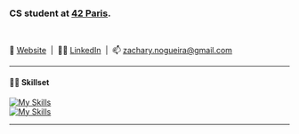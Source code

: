 ### CS student at [42 Paris](https://www.42.fr/).

<br>

🔗 [Website](https://znogueir.vercel.app)
&nbsp;|&nbsp;
👨‍💼 [LinkedIn](https://linkedin.com/in/zachary-nogueira)
&nbsp;|&nbsp;
📫 <a href="mailto:zachary.nogueira@gmail.com">zachary.nogueira@gmail.com</a>



---

#### 👨‍💻 Skillset

  [![My Skills](https://skillicons.dev/icons?i=c,cpp,python,html,css,js,ts&theme=dark)](https://skillicons.dev)
  <br>
  [![My Skills](https://skillicons.dev/icons?i=nodejs,react,tailwind,vite,nextjs,git,bash,docker&theme=dark)](https://skillicons.dev)

---
